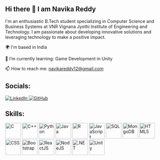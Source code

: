 ## Hi there 👋 I am Navika Reddy

I'm an enthusiastic B.Tech student specializing in Computer Science and Business Systems at VNR Vignana Jyothi Institute of Engineering and Technology. I am passionate about developing innovative solutions and leveraging technology to make a positive impact.

🌍  I'm based in India

🌱 I’m currently learning: Game Development in Unity

📫 How to reach me: [navikareddy12@gmail.com](mailto:navikareddy12@gmail.com)

## Socials:
<a href="https://www.linkedin.com/in/navika-reddy/" target="_blank">
  <img src="https://img.shields.io/badge/LinkedIn-%230077B5.svg?style=for-the-badge&logo=linkedin&logoColor=white" alt="LinkedIn"/>
</a>
<a href="https://github.com/NavikaReddy" target="_blank">
  <img src="https://img.shields.io/badge/GitHub-%23121011.svg?style=for-the-badge&logo=github&logoColor=white" alt="GitHub"/>
</a>

## Skills:
<p align="left">
  <img src="https://upload.wikimedia.org/wikipedia/commons/thumb/1/18/C_Programming_Language.svg/926px-C_Programming_Language.svg.png" alt="C" width="50" height="50"/>
  <img src="https://e7.pngegg.com/pngimages/46/626/png-clipart-c-logo-the-c-programming-language-computer-icons-computer-programming-source-code-programming-miscellaneous-template-thumbnail.png" alt="C++" width="50" height="50"/>
  <img src="https://encrypted-tbn0.gstatic.com/images?q=tbn:ANd9GcS4q8JsNZdhcxFs_F-5XqVLmqmjGRRcCAu5xGcuBSJt6w&s" alt="Python" width="50" height="50"/>
  <img src="https://i.pinimg.com/736x/e9/94/61/e99461fdd5b3db8bdb3081d8acf5e524.jpg" alt="Java" width="50" height="50"/>
  <img src="https://upload.wikimedia.org/wikipedia/commons/thumb/1/1b/R_logo.svg/1280px-R_logo.svg.png" alt="R" width="50" height="50"/>
  <img src="https://www.freepnglogos.com/uploads/javascript-png/javascript-logo-transparent-logo-javascript-images-3.png" alt="JavaScript" width="50" height="50"/>
  <img src="https://w7.pngwing.com/pngs/170/924/png-transparent-microsoft-sql-server-microsoft-azure-sql-database-microsoft-text-logo-microsoft-azure.png" alt="SQL" width="50" height="50"/>
  <img src="https://asset.brandfetch.io/ideyyfT0Lp/idhHZwYUWa.png" alt="MongoDB" width="50" height="50"/>
  <img src="https://www.w3.org/html/logo/downloads/HTML5_Badge_512.png" alt="HTML5" width="50" height="50"/>
  <img src="https://cdn.worldvectorlogo.com/logos/css-3.svg" alt="CSS" width="50" height="50"/>
  <img src="https://upload.wikimedia.org/wikipedia/commons/thumb/b/b2/Bootstrap_logo.svg/2560px-Bootstrap_logo.svg.png" alt="Bootstrap" width="50" height="50"/>
  <img src="https://upload.wikimedia.org/wikipedia/commons/thumb/a/a7/React-icon.svg/2300px-React-icon.svg.png" alt="ReactJS" width="50" height="50"/>
  <img src="https://i.pinimg.com/originals/cd/12/12/cd1212c949eb07ebdd18db8f8cbb350b.png" alt="NodeJS" width="50" height="50"/>
  <img src="https://upload.wikimedia.org/wikipedia/commons/7/7d/Microsoft_.NET_logo.svg" alt=".NET" width="50" height="50"/>
  <img src="https://www.google.com/url?sa=i&url=https%3A%2F%2Fworldvectorlogo.com%2Flogo%2Funity-69&psig=AOvVaw1Ioahoou4EplgpXFuVsTQo&ust=1723444279978000&source=images&cd=vfe&opi=89978449&ved=0CBEQjRxqFwoTCNiT-7Ko7IcDFQAAAAAdAAAAABAE" alt="Unity" width="50" height="50"/>
</p>
